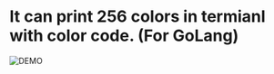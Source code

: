 # It can print 256 colors in termianl with color code. (For GoLang)



![DEMO](https://te.legra.ph/file/dc6344b18c4eb3b5ce792.png)
